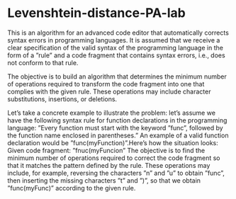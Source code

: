 # Levenshtein-distance-PA-lab

This is an algorithm for an advanced code editor that automatically corrects syntax errors in programming languages. It is assumed that we receive a clear specification of the valid syntax of the programming language in the form of a ”rule” and a code fragment that contains syntax errors, i.e., does not conform to that rule.

The objective is to build an algorithm that determines the minimum number of operations required to transform the code fragment into one that complies with the given rule. These operations may include character substitutions, insertions, or deletions.

Let’s take a concrete example to illustrate the problem: let’s assume we have the following syntax rule for function declarations in the programming language:
”Every function must start with the keyword ”func”, followed by the function name enclosed in parentheses.” An example of a valid function declaration would be ”func(myFunction)”.Here’s how the situation looks:
Given code fragment: ”fnuc(myFuncion”
The objective is to find the minimum number of operations required to correct the code fragment so that it matches the pattern defined by the rule. These operations may include, for example, reversing the characters ”n” and ”u” to obtain ”func”, then inserting the missing characters ”t” and ”)”, so that we obtain ”func(myFunc)” according to the given rule.
